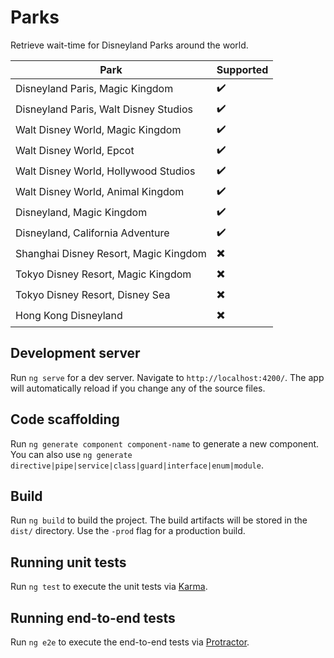 # Parks

Retrieve wait-time for Disneyland Parks around the world.

Park | Supported
---------- | -------------
Disneyland Paris, Magic Kingdom | :heavy_check_mark:
Disneyland Paris, Walt Disney Studios | :heavy_check_mark:
Walt Disney World, Magic Kingdom | :heavy_check_mark:
Walt Disney World, Epcot | :heavy_check_mark:
Walt Disney World, Hollywood Studios | :heavy_check_mark:
Walt Disney World, Animal Kingdom | :heavy_check_mark:
Disneyland, Magic Kingdom | :heavy_check_mark:
Disneyland, California Adventure | :heavy_check_mark:
Shanghai Disney Resort, Magic Kingdom | :heavy_multiplication_x:
Tokyo Disney Resort, Magic Kingdom | :heavy_multiplication_x:
Tokyo Disney Resort, Disney Sea | :heavy_multiplication_x:
Hong Kong Disneyland | :heavy_multiplication_x:

## Development server

Run `ng serve` for a dev server. Navigate to `http://localhost:4200/`. The app will automatically reload if you change any of the source files.

## Code scaffolding

Run `ng generate component component-name` to generate a new component. You can also use `ng generate directive|pipe|service|class|guard|interface|enum|module`.

## Build

Run `ng build` to build the project. The build artifacts will be stored in the `dist/` directory. Use the `-prod` flag for a production build.

## Running unit tests

Run `ng test` to execute the unit tests via [Karma](https://karma-runner.github.io).

## Running end-to-end tests

Run `ng e2e` to execute the end-to-end tests via [Protractor](http://www.protractortest.org/).
